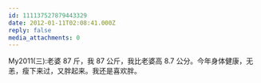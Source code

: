 ```yaml
---
id: 111137527879443329
date: 2012-01-11T02:08:41.000Z
reply: false
media_attachments: 0
---
```


My2011(三):老婆 87 斤，我 87 公斤，我比老婆高 8.7 公分。今年身体健康，无恙，瘦下来过，又胖起来。我还是喜欢胖。

